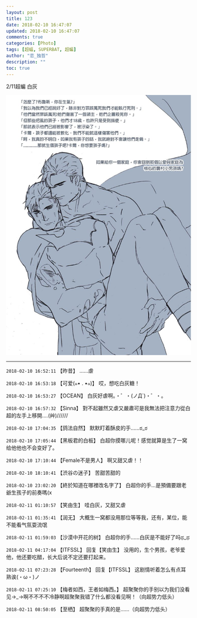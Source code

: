 ```yaml
---
layout: post
title: 123
date: 2018-02-10 16:47:07
updated: 2018-02-10 16:47:07
comments: true
categories: [Photo]
tags: [超蝠, SUPERBAT, 超蝙]
author: "恋_独哲"
description: ""
toc: true
---
```


<p>2/11超蝙&nbsp;白灰</p>

![](https://raw.githubusercontent.com/alicewish/maple50821/master/img_YW5MWVN1NEpoZFZraFhYRlhKUWprSWpzQ3dycVFqcDZ0ZGs2TVJmNjdJSzhvbTFseVZ6dURnPT0.jpg)

---

`2018-02-10 16:52:11` 【昨昔】 ……虐

`2018-02-10 16:53:18` 【可爱(๑• . •๑)】 哎，想吃白灰糖！

`2018-02-10 16:53:27` 【OCEAN】 白灰好虐啊。・゜・(ノД`)・゜・。

`2018-02-10 16:57:32` 【Sinna】 對不起雖然又虐又嚴肅可是我無法把注意力從白超的左手上移開....(艸)//////

`2018-02-10 17:04:35` 【鸽法自然】 默默盯着酥皮的手……ಠ\_ಠ

`2018-02-10 17:05:44` 【黑板君的白板】 白超你摸哪儿呢！感觉就算是生了一窝给他他也不会变好了。

`2018-02-10 17:10:44` 【Female不是男人】 啊又甜又虐！！

`2018-02-10 18:10:41` 【渋谷の迷子】 苦甜苦甜的

`2018-02-10 23:02:20` 【終於知道在哪裡改名字了】 白超你的手...是預備要跟老爺生孩子的前奏嗎(x

`2018-02-11 01:10:57` 【笑由生】 哇白灰，又甜又虐

`2018-02-11 01:35:41` 【润无】 大概生一窝都没用那位等等我，还有，某位，能不能看气氛耍流氓

`2018-02-11 01:59:03` 【沙漠中开花的树】 白超你的手......白灰是不能好了吗ಥ\_ಥ

`2018-02-11 04:17:04` 【ITFSSL】 回复【笑由生】 没用的，生个男孩，老爷爱他，他还要吃醋，长大后说不定还要打起来。

`2018-02-11 07:23:28` 【Fourteenth】 回复【ITFSSL】 这剧情听着怎么有点耳熟诶(・ω・)ノ

`2018-02-11 07:25:10` 【梅者如西，王者如梅西。】 超聚聚你的手别以为我们没看见→\_→啊不不不不冷静啊超聚聚我错了什么都没看见啊！（向超势力低头）

`2018-02-11 08:50:05` 【至栖】 超聚聚的手真的是……（向超势力低头）
